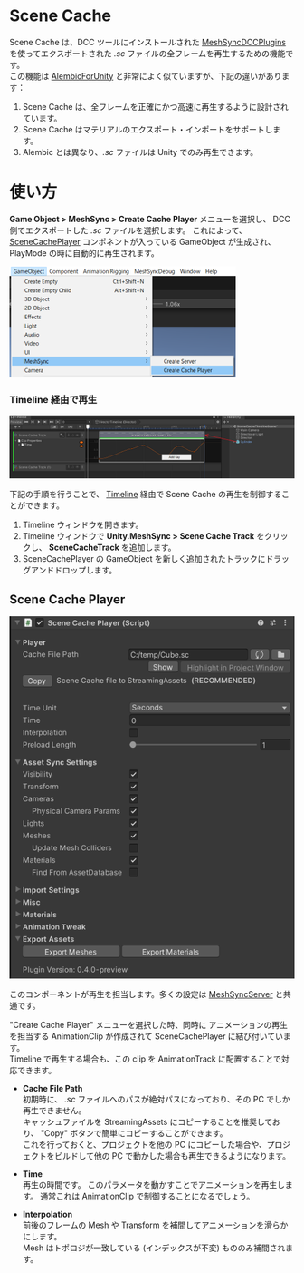 # Scene Cache

Scene Cache は、DCC ツールにインストールされた
[MeshSyncDCCPlugins](https://github.com/Unity-Technologies/MeshSyncDCCPlugins)
を使ってエクスポートされた *.sc* ファイルの全フレームを再生するための機能です。  
この機能は [AlembicForUnity](https://docs.unity3d.com/Packages/com.unity.formats.alembic@latest/index.html)
と非常によく似ていますが、下記の違いがあります：

1. Scene Cache は、全フレームを正確にかつ高速に再生するように設計されています。
1. Scene Cache はマテリアルのエクスポート・インポートをサポートします。
1. Alembic とは異なり、*.sc* ファイルは Unity でのみ再生できます。

# 使い方

**Game Object > MeshSync > Create Cache Player** メニューを選択し、
DCC 側でエクスポートした *.sc* ファイルを選択します。
これによって、[SceneCachePlayer](#scene-cache-player)
コンポネントが入っている GameObject が生成され、PlayMode の時に自動的に再生されます。

![Menu](../images/MenuCreateCachePlayer.png)

### Timeline 経由で再生

![Menu](../images/SceneCacheInTimeline.png)

下記の手順を行うことで、
[Timeline](https://docs.unity3d.com/ja/Packages/com.unity.timeline@1.5/manual/index.html) 
経由で Scene Cache の再生を制御することができます。

1. Timeline ウィンドウを開きます。
1. Timeline ウィンドウで **Unity.MeshSync > Scene Cache Track** をクリックし、
   **SceneCacheTrack** を追加します。
1. SceneCachePlayer の GameObject を新しく追加されたトラックにドラッグアンドドロップします。

## Scene Cache Player

![SceneCachePlayer](../images/SceneCachePlayer.png)

このコンポーネントが再生を担当します。多くの設定は [MeshSyncServer](MeshSyncServer.md) と共通です。

"Create Cache Player" メニューを選択した時、同時に アニメーションの再生を担当する AnimationClip が作成されて SceneCachePlayer に結び付いています。  
Timeline で再生する場合も、この clip を AnimationTrack に配置することで対応できます。

- **Cache File Path**  
初期時に、 *.sc* ファイルへのパスが絶対パスになっており、その PC でしか再生できません。  
キャッシュファイルを StreamingAssets にコピーすることを推奨しており、
"Copy" ボタンで簡単にコピーすることができます。  
これを行っておくと、プロジェクトを他の PC にコピーした場合や、プロジェクトをビルドして他の PC で動かした場合も再生できるようになります。


- **Time**  
再生の時間です。
このパラメータを動かすことでアニメーションを再生します。
通常これは AnimationClip で制御することになるでしょう。

- **Interpolation**  
前後のフレームの Mesh や Transform を補間してアニメーションを滑らかにします。  
Mesh はトポロジが一致している (インデックスが不変) もののみ補間されます。
